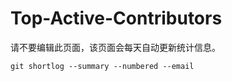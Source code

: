 # Top-Active-Contributors

<!-- create time: 2015-07-30 13:11:22  -->

<!-- This file is created by Marboo<http://marboo.io> template file $MARBOO_HOME/.media/starts/default.md
本文件由 Marboo<http://marboo.io> 模板文件 $MARBOO_HOME/.media/starts/default.md 创建 -->

请不要编辑此页面，该页面会每天自动更新统计信息。

```
git shortlog --summary --numbered --email
```
